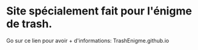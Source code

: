 # Site spécialement fait pour l'énigme de trash.
Go sur ce lien pour avoir + d'informations: TrashEnigme.github.io
